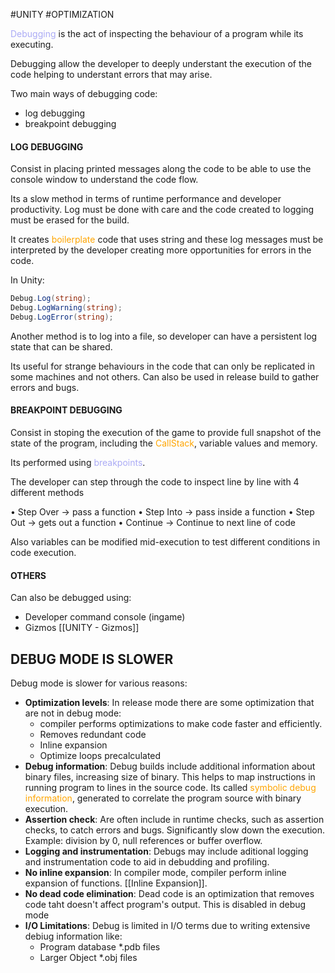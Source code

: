 #UNITY #OPTIMIZATION 

<span style="color:#ababf5;">Debugging</span> is the act of inspecting the behaviour of a program while its executing. 

Debugging allow the developer to deeply understant the execution of the code helping to understant errors that may arise. 

Two main ways of debugging code: 

* log debugging
* breakpoint debugging

#### LOG DEBUGGING

Consist in placing printed messages along the code to be able to use the console window to understand the code flow.

Its a slow method in terms of runtime performance and developer productivity. 
Log must be done with care and the code created to logging must be erased for the build. 

It creates <span style="color:orange;">boilerplate</span> code that uses string and these log messages must be interpreted by the developer creating more opportunities for errors in the code. 

In Unity: 

```CS
Debug.Log(string); 
Debug.LogWarning(string); 
Debug.LogError(string); 
```

Another method is to log into a file, so developer can have a persistent log state that can be shared. 

Its useful for strange behaviours in the code that can only be replicated in some machines and not others. 
Can also be used in release build to gather errors and bugs. 

#### BREAKPOINT DEBUGGING

Consist in stoping the execution of the game to provide full snapshot of the state of the program, including the <span style="color:orange;">CallStack</span>, variable values and memory. 

Its performed using <span style="color:#ababf5;">breakpoints</span>.

The developer can step through the code to inspect line by line with 4 different methods

• Step Over -> pass a function
• Step Into -> pass inside a function
• Step Out -> gets out a function
• Continue -> Continue to next line of code

Also variables can be modified mid-execution to test different conditions in code execution. 

#### OTHERS

Can also be debugged using: 

*  Developer command console (ingame) 
* Gizmos [[UNITY - Gizmos]]



## DEBUG MODE IS SLOWER

Debug mode is slower for various reasons: 

* __Optimization levels__: In release mode there are some optimization that are not in debug mode: 
	* compiler performs optimizations to make code faster and efficiently. 
	* Removes redundant code
	* Inline expansion
	* Optimize loops precalculated
* __Debug information__: Debug builds include additional information about binary files, increasing size of binary. This helps to map instructions in running program to lines in the source code. Its called <span style="color:orange;">symbolic debug information</span>, generated to correlate the program source with binary execution. 
* __Assertion check__: Are often include in runtime checks, such as assertion checks, to catch errors and bugs. Significantly slow down the execution. Example: division by 0, null references or buffer overflow. 
* __Logging and instrumentation__: Debugs may include aditional logging and instrumentation code to aid in debudding and profiling. 
* __No inline expansion__: In compiler mode, compiler perform inline expansion of functions. [[Inline Expansion]]. 
* __No dead code elimination__: Dead code is an optimization that removes code taht doesn't affect program's output. This is disabled in debug mode
* __I/O Limitations__: Debug is limited in I/O terms due to writing extensive debiug information like: 
	* Program database \*.pdb files
	* Larger Object \*.obj files